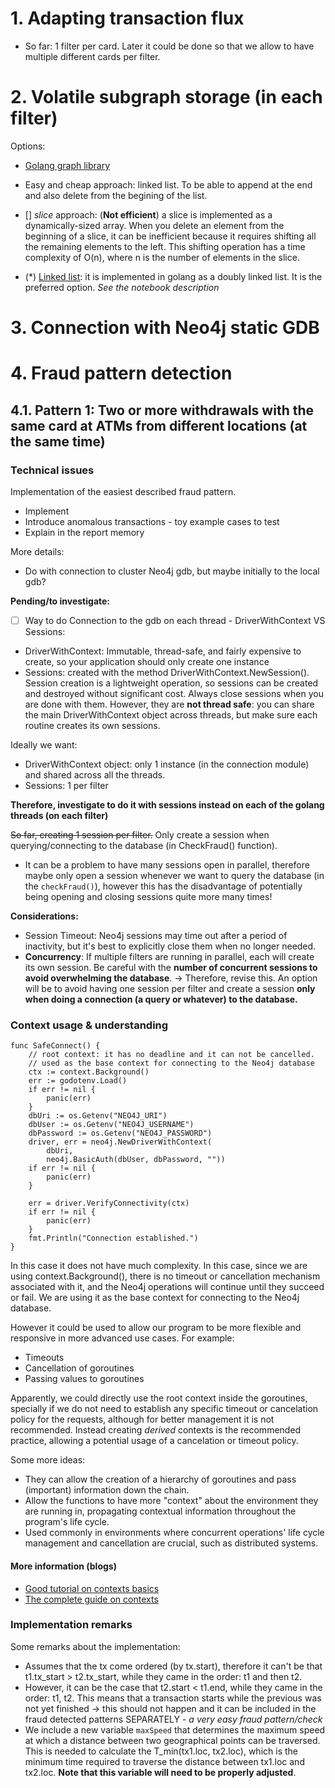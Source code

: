

# 1. Adapting transaction flux

- So far: 1 filter per card. Later it could be done so that we allow to have multiple different cards per filter.


# 2. Volatile subgraph storage (in each filter)

Options:

- [Golang graph library](https://pkg.go.dev/github.com/dominikbraun/graph#section-readme)
- Easy and cheap approach: linked list. To be able to append at the end and also delete from the begining of the list.
- [] *slice* approach: (**Not efficient**) a slice is implemented as a dynamically-sized array. When you delete an element from the beginning of a slice, it can be inefficient because it requires shifting all the remaining elements to the left. This shifting operation has a time complexity of O(n), where n is the number of elements in the slice.

- (*) [Linked list](https://pkg.go.dev/container/list): it is implemented in golang as a doubly linked list. It is the preferred option. *See the notebook description*


# 3. Connection with Neo4j static GDB

# 4. Fraud pattern detection

## 4.1. Pattern 1: Two or more withdrawals with the same card at ATMs from different locations (at the same time)

### Technical issues

Implementation of the easiest described fraud pattern.
- Implement 
- Introduce anomalous transactions - toy example cases to test
- Explain in the report memory

More details: 
- Do with connection to cluster Neo4j gdb, but maybe initially to the local gdb?

**Pending/to investigate:**

- [ ] Way to do Connection to the gdb on each thread - DriverWithContext VS Sessions:
 - DriverWithContext: Immutable, thread-safe, and fairly expensive to create, so your application should only create one instance
 - Sessions: created with the method DriverWithContext.NewSession(). Session creation is a lightweight operation, so sessions can be created and destroyed without significant cost. Always close sessions when you are done with them. However, they are **not thread safe**: you can share the main DriverWithContext object
across threads, but make sure each routine creates its own sessions.

Ideally we want:
- DriverWithContext object: only 1 instance (in the connection module) and shared across all the threads.
- Sessions: 1 per filter

**Therefore, investigate to do it with sessions instead on each of the golang threads (on each filter)**

~~So far, creating 1 session per filter.~~ Only create a session when querying/connecting to the database (in CheckFraud() function).

- It can be a problem to have many sessions open in parallel, therefore maybe only open a session whenever we want to query the database (in the `checkFraud()`), however this has the disadvantage of potentially being opening and closing sessions quite more many times!

**Considerations:**

- Session Timeout: Neo4j sessions may time out after a period of inactivity, but it's best to explicitly close them when no longer needed.
- **Concurrency**: If multiple filters are running in parallel, each will create its own session. Be careful with the **number of concurrent sessions to avoid overwhelming the database**. -> Therefore, revise this. An option will be to avoid having one session per filter and create a session **only when doing a connection (a query or whatever) to the 
database.**

### Context usage & understanding

```
func SafeConnect() {
	// root context: it has no deadline and it can not be cancelled.
	// used as the base context for connecting to the Neo4j database
	ctx := context.Background()
	err := godotenv.Load()
	if err != nil {
		panic(err)
	}
	dbUri := os.Getenv("NEO4J_URI")
	dbUser := os.Getenv("NEO4J_USERNAME")
	dbPassword := os.Getenv("NEO4J_PASSWORD")
	driver, err = neo4j.NewDriverWithContext(
		dbUri,
		neo4j.BasicAuth(dbUser, dbPassword, ""))
	if err != nil {
		panic(err)
	}

	err = driver.VerifyConnectivity(ctx)
	if err != nil {
		panic(err)
	}
	fmt.Println("Connection established.")
}
```

In this case it does not have much complexity. In this case, since we are using context.Background(), there is no timeout or cancellation mechanism associated with it, and the Neo4j operations will continue until they succeed or fail. We are using it as the base context for connecting to the Neo4j database.

However it could be used to allow our program to be more flexible and responsive in more advanced use cases. For example:

- Timeouts
- Cancellation of goroutines
- Passing values to goroutines


Apparently, we could directly use the root context inside the goroutines, specially if we do not need to establish any specific timeout or cancelation policy for the requests, although for better management it is not recommended. Instead creating *derived* contexts is the recommended practice, allowing a potential usage of a cancelation or timeout policy.

Some more ideas:

- They can allow the creation of a hierarchy of goroutines and pass (important) information down the chain.
- Allow the functions to have more "context" about the environment they are running in, propagating contextual information throughout the program's life cycle.
- Used commonly in environments where concurrent operations' life cycle management and cancellation are crucial, such as distributed systems.

#### More information (blogs)

- [Good tutorial on contexts basics](https://learningdaily.dev/understanding-contexts-in-go-fd79c320b448)
- [The complete guide on contexts](https://medium.com/@jamal.kaksouri/the-complete-guide-to-context-in-golang-efficient-concurrency-management-43d722f6eaea)


### Implementation remarks

Some remarks about the implementation:

- Assumes that the tx come ordered (by tx.start), therefore it can't be that t1.tx_start > t2.tx_start, while they came in the order: t1 and then t2. 
- However, it can be the case that t2.start < t1.end, while they came in the order: t1, t2. This means that a transaction starts while the previous was not yet finished -> this should not happen and it can be included in the fraud detected patterns SEPARATELY - *a very easy fraud pattern/check* 
- We include a new variable `maxSpeed` that determines the maximum speed at which a distance between two geographical points can be traversed. This is needed to calculate the T_min(tx1.loc, tx2.loc), which is the minimum time required to traverse the distance between tx1.loc and tx2.loc. **Note that this variable will need to be properly adjusted**.
